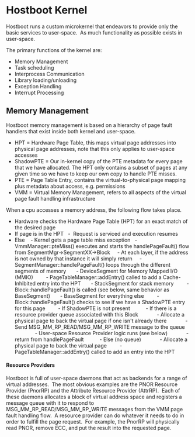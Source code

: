 # Hostboot Kernel
Hostboot runs a custom microkernel that endeavors to provide only the basic services to user-space.  As much functionality as possible exists in user-space.


The primary functions of the kernel are:
- Memory Management
- Task scheduling
- Interprocess Communication
- Library loading/unloading
- Exception Handling
- Interrupt Processing


## Memory Management
Hostboot memory management is based on a hierarchy of page fault handlers that exist inside both kernel and user-space.  


- HPT = Hardware Page Table, this maps virtual page addresses into physical page addresses, note that this only applies to user-space accesses
- ShadowPTE = Our in-kernel copy of the PTE metadata for every page that we have allocated.  The HPT only contains a subset of pages at any given time so we have to keep our own copy to handle PTE misses.
- PTE = Page Table Entry, contains the virtual-to-physical page mapping plus metadata about access, e.g. permissions
- VMM = Virtual Memory Management, refers to all aspects of the virtual page fault handling infrastructure


When a cpu accesses a memory address, the following flow takes place.
- Hardware checks the Hardware Page Table (HPT) for an exact match of the desired page
- If page is in the HPT
  -  Request is serviced and execution resumes
- Else 
  - Kernel gets a page table miss exception
  - VmmManager::pteMiss() executes and starts the handlePageFault() flow from SegmentMgr->SegmentXX->Block
    - At each layer, if the address is not owned by that instance it will simply return
    - SegmentManager::handlePageFault() loops through the different segments of memory
      - DeviceSegment for Memory Mapped I/O (MMIO)
        - PageTableManager::addEntry() called to add a Cache-Inhibited entry into the HPT
      - StackSegment for stack memory
        - Block::handlePageFault() is called (see below, same behavior as BaseSegment)
      - BaseSegment for everything else
        - Block::handlePageFault() checks to see if we have a ShadowPTE entry for this page
        - If ShadowPTE is not present
          - If there is a resource provider queue associated with this Block
            - Allocate a physical page to back the virtual page if one isn't already there
            - Send MSG_MM_RP_READ/MSG_MM_RP_WRITE message to the queue
              - User-space Resource Provider logic runs (see below)
            - return from handlePageFault
          - Else (no queue)
            - Allocate a physical page to back the virtual page
        - PageTableManager::addEntry() called to add an entry into the HPT


#### Resource Providers
Hostboot is full of user-space daemons that act as backends for a range of virtual addresses.  The most obvious examples are the PNOR Resource Provider (PnorRP) and the Attribute Resource Provider (AttrRP).  Each of these daemons allocates a block of virtual address space and registers a message queue with it to respond to MSG_MM_RP_READ/MSG_MM_RP_WRITE messages from the VMM page fault handling flow.  A resource provider can do whatever it needs to do in order to fulfill the page request.  For example, the PnorRP will physically read PNOR, remove ECC, and put the result into the requested page.

